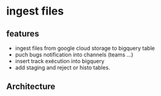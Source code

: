# ingest files 

## features 
- ingest files from google cloud storage to bigquery table
- puch bugs notification into channels (teams ...)
- insert track exécution into bigquery
- add staging and reject or histo tables.

## Architecture
